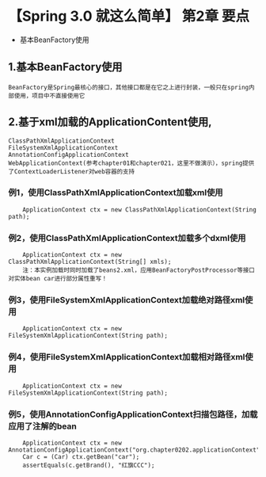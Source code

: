 # 【Spring 3.0 就这么简单】 第2章 要点
* 基本BeanFactory使用
## 1.基本BeanFactory使用
	BeanFactory是Spring最核心的接口，其他接口都是在它之上进行封装，一般只在spring内部使用，项目中不直接使用它
	
## 2.基于xml加载的ApplicationContent使用,
	ClassPathXmlApplicationContext
	FileSystemXmlApplicationContext
	AnnotationConfigApplicationContext
	WebApplicationContext(参考chapter01和chapter021，这里不做演示），spring提供了ContextLoaderListener对web容器的支持

### 例1，使用ClassPathXmlApplicationContext加载xml使用
		ApplicationContext ctx = new ClassPathXmlApplicationContext(String path);
		
### 例2，使用ClassPathXmlApplicationContext加载多个dxml使用
		ApplicationContext ctx = new ClassPathXmlApplicationContext(String[] xmls);
		注：本实例加载时同时加载了beans2.xml，应用BeanFactoryPostProcessor等接口对实体bean car进行部分属性重写！
		
### 例3，使用FileSystemXmlApplicationContext加载绝对路径xml使用
		ApplicationContext ctx = new FileSystemXmlApplicationContext(String path);
		
### 例4，使用FileSystemXmlApplicationContext加载相对路径xml使用
		ApplicationContext ctx = new FileSystemXmlApplicationContext(String path);
		
### 例5，使用AnnotationConfigApplicationContext扫描包路径，加载应用了注解的bean
		ApplicationContext ctx = new AnnotationConfigApplicationContext("org.chapter0202.applicationContext");
		Car c = (Car) ctx.getBean("car");
		assertEquals(c.getBrand(), "红旗CCC");
